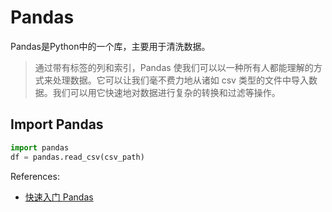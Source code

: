 # Pandas

Pandas是Python中的一个库，主要用于清洗数据。

> 通过带有标签的列和索引，Pandas 使我们可以以一种所有人都能理解的方式来处理数据。它可以让我们毫不费力地从诸如 csv 类型的文件中导入数据。我们可以用它快速地对数据进行复杂的转换和过滤等操作。

## Import Pandas
``` python
import pandas
df = pandas.read_csv(csv_path)

```


References:
* [快速入门 Pandas](https://zhuanlan.zhihu.com/p/21933466)
